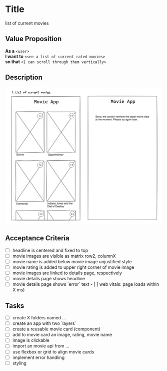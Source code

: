 # Title

list of current movies

## Value Proposition

**As a** `<user>` <br>
**I want to** `<see a list of current rated movies>` <br>
**so that** `<I can scroll through them vertically>` <br>

## Description

![wireframe](./assets/scribble-movie-list.png)

## Acceptance Criteria

- [ ] headline is centered and fixed to top
- [ ] movie images are visible as matrix row2, columnX
- [ ] movie name is added below movie image unjustified style
- [ ] movie rating is added to upper right corner of movie image
- [ ] movie images are linked to details page, respectively
- [ ] movie details page shows headline
- [ ] movie details page shows ´error´ text - [ ] web vitals: page loads within X ms)

## Tasks

- [ ] create X folders named ...
- [ ] create an app with two ´layers´
- [ ] create a reusable movie card (component)
- [ ] add to movie card an image, rating, movie name
- [ ] image is clickable
- [ ] import an movie api from ...
- [ ] use flexbox or grid to align movie cards
- [ ] implement error handling
- [ ] styling
